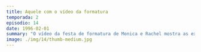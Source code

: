 ```yaml
---
title: Aquele com o vídeo da formatura
temporada: 2
episodio: 14
date: 1996-02-01
summary: "O vídeo da festa de formatura de Monica e Rachel mostra as ex-gordurinhas de Monica, o ex-nariz de Rachel e como Ross sempre se sentiu em relação a Rache"
image: ./img/14/thumb-medium.jpg
---
```

